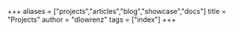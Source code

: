 +++
aliases = ["projects","articles","blog","showcase","docs"]
title = "Projects"
author = "dlowrenz"
tags = ["index"]
+++
